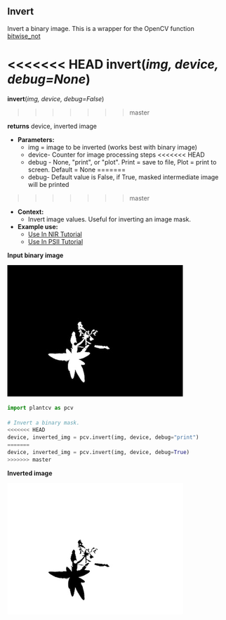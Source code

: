 ## Invert

Invert a binary image. This is a wrapper for the OpenCV function [bitwise_not](http://docs.opencv.org/2.4/modules/core/doc/operations_on_arrays.html#bitwise-not)

<<<<<<< HEAD
**invert**(*img, device, debug=None*)
=======
**invert**(*img, device, debug=False*)
>>>>>>> master

**returns** device, inverted image

- **Parameters:**
    - img = image to be inverted (works best with binary image)
    - device- Counter for image processing steps
<<<<<<< HEAD
    - debug - None, "print", or "plot". Print = save to file, Plot = print to screen. Default = None
=======
    - debug- Default value is False, if True, masked intermediate image will be printed
>>>>>>> master
- **Context:**
    - Invert image values. Useful for inverting an image mask.
- **Example use:**
    - [Use In NIR Tutorial](nir_tutorial.md)
    - [Use In PSII Tutorial](psII_tutorial.md)
    
**Input binary image**

![Screenshot](img/documentation_images/invert/binary_image.jpg)

```python
import plantcv as pcv

# Invert a binary mask.
<<<<<<< HEAD
device, inverted_img = pcv.invert(img, device, debug="print")
=======
device, inverted_img = pcv.invert(img, device, debug=True)
>>>>>>> master
```

**Inverted image**

![Screenshot](img/documentation_images/invert/inverted_image.jpg)
